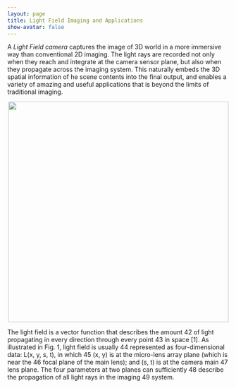 ```yaml
---
layout: page
title: Light Field Imaging and Applications
show-avatar: false
---
```

A _Light Field camera_ captures the image of 3D world in a more immersive way than conventional 2D imaging. 
The light rays are recorded not only when they reach and integrate at the camera sensor plane, but also when they propagate across the imaging system. This naturally embeds the 3D spatial information of he scene contents into the final output, and enables a variety of amazing and useful applications that is beyond the limits of traditional imaging.

<p align="center">
<img src="https://hotndy.github.io/projects/LFCS/opticalDiagram.jpg" width="500px"/>
</p>
  
The light field is a vector function that describes the amount 42 of light propagating in every direction through every point 43 in space [1]. As illustrated in Fig. 1, light field is usually 44 represented as four-dimensional data: L(x, y, s, t), in which 45 (x, y) is at the micro-lens array plane (which is near the 46 focal plane of the main lens); and (s, t) is at the camera main 47 lens plane. The four parameters at two planes can sufficiently 48 describe the propagation of all light rays in the imaging 49 system.

